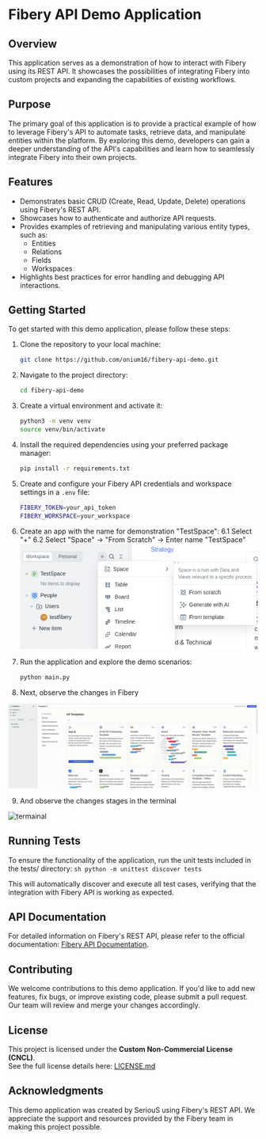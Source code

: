# Fibery API Demo Application

## Overview

This application serves as a demonstration of how to interact with Fibery using its REST API. It showcases the possibilities of integrating Fibery into custom projects and expanding the capabilities of existing workflows.

## Purpose

The primary goal of this application is to provide a practical example of how to leverage Fibery's API to automate tasks, retrieve data, and manipulate entities within the platform. By exploring this demo, developers can gain a deeper understanding of the API's capabilities and learn how to seamlessly integrate Fibery into their own projects.

## Features

- Demonstrates basic CRUD (Create, Read, Update, Delete) operations using Fibery's REST API.
- Showcases how to authenticate and authorize API requests.
- Provides examples of retrieving and manipulating various entity types, such as:
  - Entities
  - Relations
  - Fields
  - Workspaces
- Highlights best practices for error handling and debugging API interactions.

## Getting Started

To get started with this demo application, please follow these steps:

1. Clone the repository to your local machine:
   ```sh
   git clone https://github.com/onium16/fibery-api-demo.git
   ```

2. Navigate to the project directory:
   ```sh
   cd fibery-api-demo
   ```

3. Create a virtual environment and activate it:
   ```sh
   python3 -m venv venv
   source venv/bin/activate
   ```

4. Install the required dependencies using your preferred package manager:
   ```sh
   pip install -r requirements.txt
   ```

5. Create and configure your Fibery API credentials and workspace settings in a `.env` file:
   ```sh
   FIBERY_TOKEN=your_api_token
   FIBERY_WORKSPACE=your_workspace
   ```

6. Create an app with the name for demonstration "TestSpace":
    6.1 Select "+"
    6.2 Select "Space" -> "From Scratch" -> Enter name "TestSpace"
    ![image.png](IMG/image.png)

7. Run the application and explore the demo scenarios:
   ```sh
   python main.py
   ```

8. Next, observe the changes in Fibery

![pageview](IMG/pageview.gif)

9. And observe the changes stages in the terminal

![termainal](IMG/termainal.gif)


## Running Tests

To ensure the functionality of the application, run the unit tests included in the tests/ directory:
    ```sh
    python -m unittest discover tests
    ```

This will automatically discover and execute all test cases, verifying that the integration with Fibery API is working as expected.

## API Documentation

For detailed information on Fibery's REST API, please refer to the official documentation: [Fibery API Documentation](https://the.fibery.io/@public/User_Guide/Guide/Fibery-API-Overview-279).

## Contributing

We welcome contributions to this demo application. If you'd like to add new features, fix bugs, or improve existing code, please submit a pull request. Our team will review and merge your changes accordingly.

## License  

This project is licensed under the **Custom Non-Commercial License (CNCL)**.  
See the full license details here: [LICENSE.md](LICENSE.md)

## Acknowledgments

This demo application was created by SeriouS using Fibery's REST API. We appreciate the support and resources provided by the Fibery team in making this project possible.

